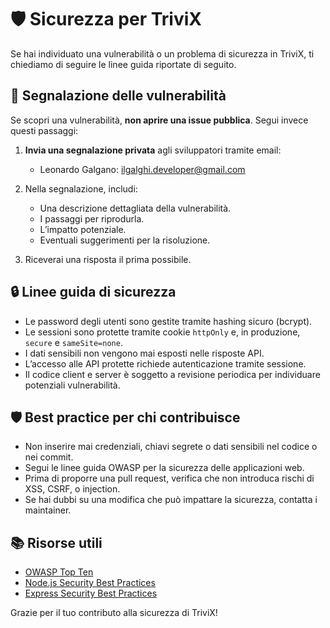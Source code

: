 # 🛡️ Sicurezza per TriviX
Se hai individuato una vulnerabilità o un problema di sicurezza in TriviX, ti chiediamo di seguire le linee guida riportate di seguito.

## 📢 Segnalazione delle vulnerabilità

Se scopri una vulnerabilità, **non aprire una issue pubblica**. Segui invece questi passaggi:

1. **Invia una segnalazione privata** agli sviluppatori tramite email:
   - Leonardo Galgano: ilgalghi.developer@gmail.com

2. Nella segnalazione, includi:
   - Una descrizione dettagliata della vulnerabilità.
   - I passaggi per riprodurla.
   - L’impatto potenziale.
   - Eventuali suggerimenti per la risoluzione.

3. Riceverai una risposta il prima possibile.

## 🔒 Linee guida di sicurezza
- Le password degli utenti sono gestite tramite hashing sicuro (bcrypt).
- Le sessioni sono protette tramite cookie `httpOnly` e, in produzione, `secure` e `sameSite=none`.
- I dati sensibili non vengono mai esposti nelle risposte API.
- L’accesso alle API protette richiede autenticazione tramite sessione.
- Il codice client e server è soggetto a revisione periodica per individuare potenziali vulnerabilità.

## 🛡️ Best practice per chi contribuisce
- Non inserire mai credenziali, chiavi segrete o dati sensibili nel codice o nei commit.
- Segui le linee guida OWASP per la sicurezza delle applicazioni web.
- Prima di proporre una pull request, verifica che non introduca rischi di XSS, CSRF, o injection.
- Se hai dubbi su una modifica che può impattare la sicurezza, contatta i maintainer.

## 📚 Risorse utili
- [OWASP Top Ten](https://owasp.org/www-project-top-ten/)
- [Node.js Security Best Practices](https://cheatsheetseries.owasp.org/cheatsheets/Nodejs_Security_Cheat_Sheet.html)
- [Express Security Best Practices](https://expressjs.com/en/advanced/best-practice-security.html)

Grazie per il tuo contributo alla sicurezza di TriviX!
